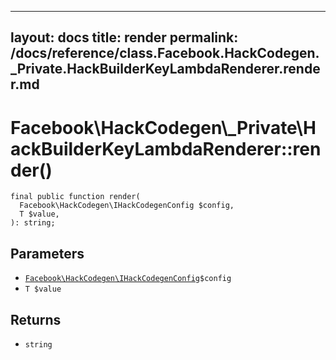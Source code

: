 
***

layout: docs
title: render
permalink: /docs/reference/class.Facebook.HackCodegen._Private.HackBuilderKeyLambdaRenderer.render.md
---







# Facebook\\HackCodegen\\_Private\\HackBuilderKeyLambdaRenderer::render()




``` Hack
final public function render(
  Facebook\HackCodegen\IHackCodegenConfig $config,
  T $value,
): string;
```




## Parameters




+ [` Facebook\HackCodegen\IHackCodegenConfig `](<interface.Facebook.HackCodegen.IHackCodegenConfig.md>)`` $config ``
+ ` T $value `




## Returns




* ` string `